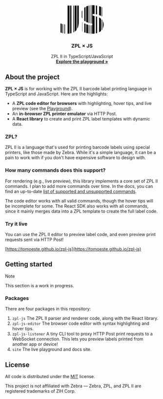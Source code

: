<br />
<div align="center">
  <a href="https://github.com/tomoeste/zpl-js">
    <img src="zpl-js.svg" alt="Logo" width="150" height="100">
  </a>

<h3 align="center">ZPL × JS</h3>

  <p align="center">
    ZPL II in TypeScript/JavaScript
    <br />
    <a href="https://tomoeste.github.io/zpl-js/"><strong>Explore the playground »</strong></a>
    
  </p>
</div>

## About the project

**ZPL × JS** is for working with the ZPL II
barcode label printing language in TypeScript and JavaScript. Here are the highlights:

- A **ZPL code editor for browsers** with highlighting, hover tips, and live preview 
(see the [Playground](https://tomoeste.github.io/zpl-js)).
- An **in-browser ZPL printer emulator** via HTTP Post.
- A **React library** to create and print ZPL label templates with dynamic data.

### ZPL?

ZPL II is a language that's used for printing barcode labels 
using special printers, like those made by Zebra. While it's a simple 
language, it can be a pain to work with if you don't have expensive 
software to design with.

### How many commands does this support?

For rendering (e.g., live preview), this library implements a core 
set of ZPL II commands. I plan to add more commands over time. In the docs, you can find an up-to-date
[list of supported and unsupported commands](https://tomoeste.github.io/zpl-js/docs/playground/supported-commands).

The code editor works with all valid commands, though the hover tips
will be incomplete for some. The React SDK also works with all commands, 
since it mainly merges data into a ZPL template to create the full label code.

### Try it live

You can use the ZPL II editor to preview label code, and even preview print 
requests sent via HTTP Post!

[https://tomoeste.github.io/zpl-js](https://tomoeste.github.io/zpl-js)

## Getting started

> [!Note]
> This section is a work in progress.

### Packages

There are four packages in this repository:

1. `zpl-js` The ZPL II parser and renderer code, along with the React library.
2. `zpl-js-editor` The browser code editor with syntax highlighting and hover tips.
3. `zpl-js-listener` A tiny CLI tool to proxy HTTP Post print requests to a WebSocket 
connection. This lets you preview labels printed from another app or device!
4. `site` The live playground and docs site.

## License

All code is distributed under the [MIT](/LICENSE) license. 

This project is not affiliated with Zebra — Zebra, ZPL, and ZPL 
II are registered trademarks of ZIH Corp.
